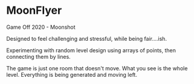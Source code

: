 # MoonFlyer
Game Off 2020 - Moonshot

Designed to feel challenging and stressful, while being fair....ish.

Experimenting with random level design using arrays of points, then connecting them by lines.

The game is just one room that doesn't move. What you see is the whole level. Everything is being generated and moving left.
